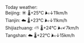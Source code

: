 Today weather:  
Beijing: ☀️ 🌡️+25°C 🌬️↓11km/h  
Tianjin: ☁️ 🌡️+23°C 🌬️↓11km/h  
Shijiazhuang: ⛅️  🌡️+24°C 🌬️↙7km/h  
Tangshan: ☁️ 🌡️+22°C 🌬️↓15km/h  
